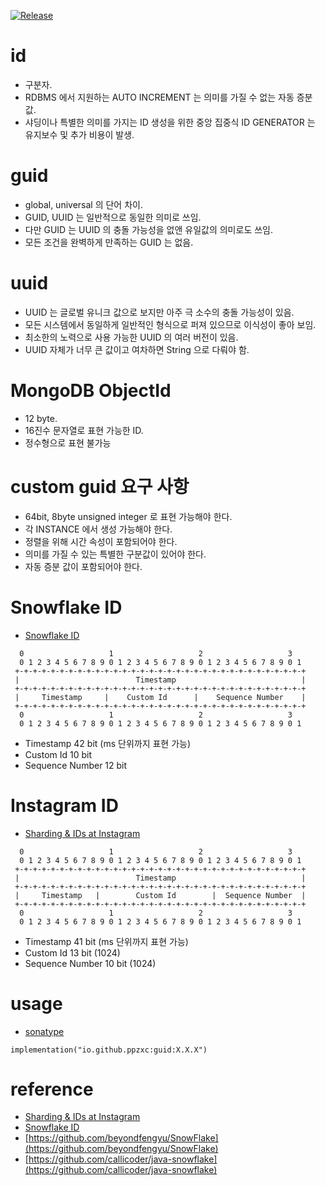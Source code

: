 [![Release](https://github.com/ppzxc/guid/actions/workflows/release.yml/badge.svg)](https://github.com/ppzxc/guid/actions/workflows/release.yml)

# id

- 구분자.
- RDBMS 에서 지원하는 AUTO INCREMENT 는 의미를 가질 수 없는 자동 증분 값.
- 샤딩이나 특별한 의미를 가지는 ID 생성을 위한 중앙 집중식 ID GENERATOR 는 유지보수 및 추가 비용이 발생.

# guid

- global, universal 의 단어 차이.
- GUID, UUID 는 일반적으로 동일한 의미로 쓰임.
- 다만 GUID 는 UUID 의 충돌 가능성을 없앤 유일값의 의미로도 쓰임.
- 모든 조건을 완벽하게 만족하는 GUID 는 없음.

# uuid

- UUID 는 글로벌 유니크 값으로 보지만 아주 극 소수의 충돌 가능성이 있음.
- 모든 시스템에서 동일하게 일반적인 형식으로 퍼져 있으므로 이식성이 좋아 보임.
- 최소한의 노력으로 사용 가능한 UUID 의 여러 버전이 있음.
- UUID 자체가 너무 큰 값이고 여차하면 String 으로 다뤄야 함.

# MongoDB ObjectId

- 12 byte.
- 16진수 문자열로 표현 가능한 ID.
- 정수형으로 표현 불가능

# custom guid 요구 사항

- 64bit, 8byte unsigned integer 로 표현 가능해야 한다.
- 각 INSTANCE 에서 생성 가능해야 한다.
- 정렬을 위해 시간 속성이 포함되어야 한다.
- 의미를 가질 수 있는 특별한 구분값이 있어야 한다.
- 자동 증분 값이 포함되어야 한다.

# Snowflake ID

- [Snowflake ID]([https://instagram-engineering.com/sharding-ids-at-instagram-1cf5a71e5a5c](https://en.wikipedia.org/wiki/Snowflake_ID))

```text
  0                   1                   2                   3
  0 1 2 3 4 5 6 7 8 9 0 1 2 3 4 5 6 7 8 9 0 1 2 3 4 5 6 7 8 9 0 1
 +-+-+-+-+-+-+-+-+-+-+-+-+-+-+-+-+-+-+-+-+-+-+-+-+-+-+-+-+-+-+-+-+
 |                          Timestamp                            |
 +-+-+-+-+-+-+-+-+-+-+-+-+-+-+-+-+-+-+-+-+-+-+-+-+-+-+-+-+-+-+-+-+
 |     Timestamp     |    Custom Id      |    Sequence Number    |
 +-+-+-+-+-+-+-+-+-+-+-+-+-+-+-+-+-+-+-+-+-+-+-+-+-+-+-+-+-+-+-+-+
  0                   1                   2                   3
  0 1 2 3 4 5 6 7 8 9 0 1 2 3 4 5 6 7 8 9 0 1 2 3 4 5 6 7 8 9 0 1
```

- Timestamp 42 bit (ms 단위까지 표현 가능)
- Custom Id 10 bit
- Sequence Number 12 bit

# Instagram ID

- [Sharding & IDs at Instagram](https://instagram-engineering.com/sharding-ids-at-instagram-1cf5a71e5a5c)

```text
  0                   1                   2                   3
  0 1 2 3 4 5 6 7 8 9 0 1 2 3 4 5 6 7 8 9 0 1 2 3 4 5 6 7 8 9 0 1
 +-+-+-+-+-+-+-+-+-+-+-+-+-+-+-+-+-+-+-+-+-+-+-+-+-+-+-+-+-+-+-+-+
 |                          Timestamp                            |
 +-+-+-+-+-+-+-+-+-+-+-+-+-+-+-+-+-+-+-+-+-+-+-+-+-+-+-+-+-+-+-+-+
 |     Timestamp   |        Custom Id        |  Sequence Number  |
 +-+-+-+-+-+-+-+-+-+-+-+-+-+-+-+-+-+-+-+-+-+-+-+-+-+-+-+-+-+-+-+-+
  0                   1                   2                   3
  0 1 2 3 4 5 6 7 8 9 0 1 2 3 4 5 6 7 8 9 0 1 2 3 4 5 6 7 8 9 0 1
```

- Timestamp 41 bit (ms 단위까지 표현 가능)
- Custom Id 13 bit (1024)
- Sequence Number 10 bit (1024)

# usage

- [sonatype](https://central.sonatype.com/artifact/io.github.ppzxc/guid)

```
implementation("io.github.ppzxc:guid:X.X.X")
```

# reference

- [Sharding & IDs at Instagram](https://instagram-engineering.com/sharding-ids-at-instagram-1cf5a71e5a5c)
- [Snowflake ID](https://en.wikipedia.org/wiki/Snowflake_ID)
- [https://github.com/beyondfengyu/SnowFlake](https://github.com/beyondfengyu/SnowFlake)
- [https://github.com/callicoder/java-snowflake](https://github.com/callicoder/java-snowflake)
